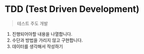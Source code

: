 # TDD (Test Driven Development)

> 테스트 주도 개발

1. 진행되어야할 내용을 나열합니다.
2. 수단과 방법을 가리지 않고 구현합니다.
3. 데이터를 생각해서 작성하기
